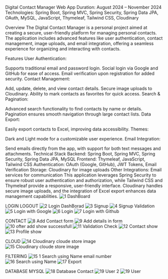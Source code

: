 Digital Contact Manager Web App
Duration: August 2024 – November 2024
Technologies: Spring Boot, Spring MVC, Spring Security, Spring Data JPA, OAuth, MySQL, JavaScript, Thymeleaf, Tailwind CSS, Cloudinary

Overview
The Digital Contact Manager is a personal project aimed at creating a secure, user-friendly platform for managing personal contacts. The application includes advanced features like user authentication, contact management, image uploads, and email integration, offering a seamless experience for organizing and interacting with contacts.

Features
User Authentication:

Supports traditional email and password login.
Social login via Google and GitHub for ease of access.
Email verification upon registration for added security.
Contact Management:

Add, update, delete, and view contact details.
Secure image uploads to Cloudinary.
Ability to mark contacts as favorites for quick access.
Search & Pagination:

Advanced search functionality to find contacts by name or details.
Pagination ensures smooth navigation through large contact lists.
Data Export:

Easily export contacts to Excel, improving data accessibility.
Themes:

Dark and Light mode for a customizable user experience.
Email Integration:

Send emails directly from the app, with support for both text messages and attachments.
Technical Stack
Backend: Spring Boot, Spring MVC, Spring Security, Spring Data JPA, MySQL
Frontend: Thymeleaf, JavaScript, Tailwind CSS
Authentication: OAuth (Google, GitHub), JWT Tokens, Email Verification
Storage: Cloudinary for image uploads
Other Integrations: Email services for communication
This application leverages Spring Security to ensure robust user authentication and authorization, while Tailwind CSS and Thymeleaf provide a responsive, user-friendly interface. Cloudinary handles secure image uploads, and the integration of Excel export enhances data management capabilities.
![1 DashBoard](https://github.com/user-attachments/assets/0080aa77-b622-4a9e-9000-c8ba19812466)

LOGIN LOGOUT
![2 Login DashBorad](https://github.com/user-attachments/assets/08cdce44-0e44-480f-b69d-9cd93914ce71)
![3 Signup](https://github.com/user-attachments/assets/8829fc92-cd6e-4f5a-8b22-2a158bc36474)
![4 Signup Validation](https://github.com/user-attachments/assets/3de58bbd-b126-4323-a442-146ba1c379f8)
![5 Login with Google](https://github.com/user-attachments/assets/cf12670c-dc7a-4431-b9ef-8df948ba09dd)
![6 Login ](https://github.com/user-attachments/assets/a3440e54-0c45-412f-b6be-3d9e04307ff0)
![7 Login with Github](https://github.com/user-attachments/assets/6697f476-67ae-448e-bb2e-e414746cbb72)

CONTACT
![8 Add Contact  form](https://github.com/user-attachments/assets/5dd6cfdc-82a3-4227-b508-3410f5772e38)
![9 Add details in form](https://github.com/user-attachments/assets/8ba6b27f-0a47-45c4-a5fd-497007fa617f)
![10 ofter add show successfull](https://github.com/user-attachments/assets/e4249ab7-af51-4704-96af-af383a03548c)
![11 Validation Check](https://github.com/user-attachments/assets/a4212e14-ff37-4fe7-ab8a-0146985fa3f0)
![12 Contact show ](https://github.com/user-attachments/assets/3bd463ef-4c67-49b1-be9c-3821a75cd827)
![13 Profile show ](https://github.com/user-attachments/assets/332423f0-2638-49d0-9280-e60e7ede3474)

CLOUD
![14 Cloudinary cloude store image](https://github.com/user-attachments/assets/bc99abb2-6ff6-4027-b032-1b2be631ad13)
![15 Cloudinary cloude store image](https://github.com/user-attachments/assets/5a57693a-cdd5-46b5-ba33-722971f57dd6)

FILTERING
![15 1 Search using Name email number](https://github.com/user-attachments/assets/e85a5c43-799f-44cf-9d7a-6005eade7321)
![16 Search using Name ](https://github.com/user-attachments/assets/5924a1a1-c806-4d1d-9eb5-fa891a39b44b)
![17 Export ](https://github.com/user-attachments/assets/7a4cdfc9-1ab4-4891-89f0-ac4e0a7396a2)

DATABASE MYSQL
![18 Database Contact](https://github.com/user-attachments/assets/fcb6656b-3616-471b-a1b6-520e48c2c2c5)
![19 User  2](https://github.com/user-attachments/assets/c69f173a-5b81-4f0d-9903-3f7422172448)
![19 User ](https://github.com/user-attachments/assets/597d0704-b884-4fb3-9b5c-560546fb7f84)

